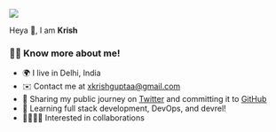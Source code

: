 ![](https://github.com/xkrishguptaa/xkrishguptaa/assets/135469703/c4633948-63c0-4b9e-b936-d0f4c4c9d39a)

Heya 👋, I am **Krish**

### 🧑🏻 Know more about me!
  
  - 🌍 I live in Delhi, India
  - ✉️ Contact me at [xkrishguptaa@gmail.com](mailto:xkrishguptaa@gmail.com)
  - 🚀 Sharing my public journey on [Twitter](https://twitter.com/xkrishguptaa) and committing it to [GitHub](https://github.com/xkrishguptaa)
  - 🧠 Learning full stack development, DevOps, and devrel!
  - 🫱🏻‍🫲🏻 Interested in collaborations
